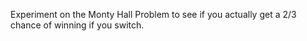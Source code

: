 Experiment on the Monty Hall Problem to see if you actually get a 2/3 chance of winning if you switch.